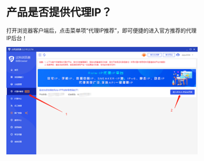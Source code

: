 # 产品是否提供代理IP？

打开浏览器客户端后，点击菜单项“代理IP推荐”，即可便捷的进入官方推荐的代理IP后台！

![](<../../.gitbook/assets/1 (26).png>)
